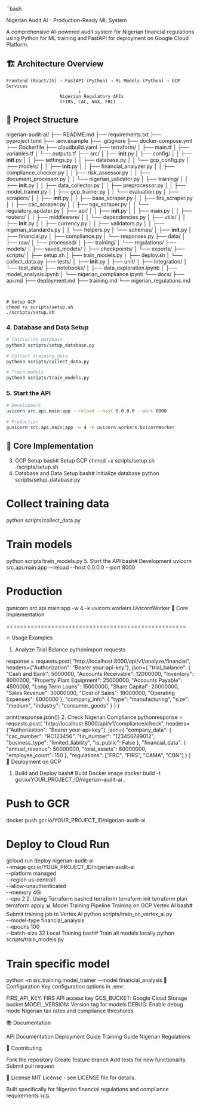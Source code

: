 ``bash

 Nigerian Audit AI - Production-Ready ML System

A comprehensive AI-powered audit system for Nigerian financial regulations using Python for ML training and FastAPI for deployment on Google Cloud Platform.

## 🏗️ Architecture Overview

```
Frontend (React/JS) → FastAPI (Python) → ML Models (Python) → GCP Services
                           ↓
                    Nigerian Regulatory APIs
                    (FIRS, CAC, NGX, FRC)
```

## 📁 Project Structure

nigerian-audit-ai/
├── README.md
├── requirements.txt
├── pyproject.toml
├── .env.example
├── .gitignore
├── docker-compose.yml
├── Dockerfile
├── cloudbuild.yaml
├── terraform/
│   ├── main.tf
│   ├── variables.tf
│   └── outputs.tf
├── src/
│   ├── __init__.py
│   ├── config/
│   │   ├── __init__.py
│   │   ├── settings.py
│   │   ├── database.py
│   │   └── gcp_config.py
│   ├── models/
│   │   ├── __init__.py
│   │   ├── financial_analyzer.py
│   │   ├── compliance_checker.py
│   │   ├── risk_assessor.py
│   │   ├── document_processor.py
│   │   └── nigerian_validator.py
│   ├── training/
│   │   ├── __init__.py
│   │   ├── data_collector.py
│   │   ├── preprocessor.py
│   │   ├── model_trainer.py
│   │   ├── gcp_trainer.py
│   │   └── evaluation.py
│   ├── scrapers/
│   │   ├── __init__.py
│   │   ├── base_scraper.py
│   │   ├── firs_scraper.py
│   │   ├── cac_scraper.py
│   │   ├── ngx_scraper.py
│   │   └── regulatory_updater.py
│   ├── api/
│   │   ├── __init__.py
│   │   ├── main.py
│   │   ├── routers/
│   │   ├── middleware/
│   │   └── dependencies.py
│   ├── utils/
│   │   ├── __init__.py
│   │   ├── currency.py
│   │   ├── validators.py
│   │   ├── nigerian_standards.py
│   │   └── helpers.py
│   └── schemas/
│       ├── __init__.py
│       ├── financial.py
│       ├── compliance.py
│       └── responses.py
├── data/
│   ├── raw/
│   ├── processed/
│   ├── training/
│   └── regulations/
├── models/
│   ├── saved_models/
│   ├── checkpoints/
│   └── exports/
├── scripts/
│   ├── setup.sh
│   ├── train_models.py
│   ├── deploy.sh
│   └── collect_data.py
├── tests/
│   ├── __init__.py
│   ├── unit/
│   ├── integration/
│   └── test_data/
├── notebooks/
│   ├── data_exploration.ipynb
│   ├── model_analysis.ipynb
│   └── nigerian_compliance.ipynb
└── docs/
    ├── api.md
    ├── deployment.md
    ├── training.md
    └── nigerian_regulations.md
```


# Setup GCP
chmod +x scripts/setup.sh
./scripts/setup.sh
```

### 4. Database and Data Setup

```bash
# Initialize database
python3 scripts/setup_database.py

# Collect training data
python3 scripts/collect_data.py

# Train models
python3 scripts/train_models.py
```

### 5. Start the API

```bash
# Development
uvicorn src.api.main:app --reload --host 0.0.0.0 --port 8000

# Production
gunicorn src.api.main:app -w 4 -k uvicorn.workers.UvicornWorker
```

## 🔧 Core Implementation

3. GCP Setup
bash# Setup GCP
chmod +x scripts/setup.sh
./scripts/setup.sh
4. Database and Data Setup
bash# Initialize database
python scripts/setup_database.py

# Collect training data
python scripts/collect_data.py

# Train models
python scripts/train_models.py
5. Start the API
bash# Development
uvicorn src.api.main:app --reload --host 0.0.0.0 --port 8000

# Production
gunicorn src.api.main:app -w 4 -k uvicorn.workers.UvicornWorker
🔧 Core Implementation

====================================================

🔥 Usage Examples
1. Analyze Trial Balance
pythonimport requests

response = requests.post(
    "http://localhost:8000/api/v1/analyze/financial",
    headers={"Authorization": "Bearer your-api-key"},
    json={
        "trial_balance": {
            "Cash and Bank": 5000000,
            "Accounts Receivable": 12000000,
            "Inventory": 8000000,
            "Property Plant Equipment": 25000000,
            "Accounts Payable": 4500000,
            "Long Term Loans": 15000000,
            "Share Capital": 20000000,
            "Sales Revenue": 30000000,
            "Cost of Sales": 18000000,
            "Operating Expenses": 8000000
        },
        "company_info": {
            "type": "manufacturing",
            "size": "medium",
            "industry": "consumer_goods"
        }
    }
)

print(response.json())
2. Check Nigerian Compliance
pythonresponse = requests.post(
    "http://localhost:8000/api/v1/compliance/check",
    headers={"Authorization": "Bearer your-api-key"},
    json={
        "company_data": {
            "cac_number": "RC123456",
            "tin_number": "123456789012",
            "business_type": "limited_liability",
            "is_public": False
        },
        "financial_data": {
            "annual_revenue": 50000000,
            "total_assets": 80000000,
            "employee_count": 150
        },
        "regulations": ["FRC", "FIRS", "CAMA", "CBN"]
    }
)
🚀 Deployment on GCP
1. Build and Deploy
bash# Build Docker image
docker build -t gcr.io/YOUR_PROJECT_ID/nigerian-audit-ai .

# Push to GCR
docker push gcr.io/YOUR_PROJECT_ID/nigerian-audit-ai

# Deploy to Cloud Run
gcloud run deploy nigerian-audit-ai \
  --image gcr.io/YOUR_PROJECT_ID/nigerian-audit-ai \
  --platform managed \
  --region us-central1 \
  --allow-unauthenticated \
  --memory 4Gi \
  --cpu 2
2. Using Terraform
bashcd terraform
terraform init
terraform plan
terraform apply
📊 Model Training Pipeline
Training on GCP Vertex AI
bash# Submit training job to Vertex AI
python scripts/train_on_vertex_ai.py \
  --model-type financial_analysis \
  --epochs 100 \
  --batch-size 32
Local Training
bash# Train all models locally
python scripts/train_models.py

# Train specific model
python -m src.training.model_trainer --model financial_analysis
🔧 Configuration
Key configuration options in .env:

FIRS_API_KEY: FIRS API access key
GCS_BUCKET: Google Cloud Storage bucket
MODEL_VERSION: Version tag for models
DEBUG: Enable debug mode
Nigerian tax rates and compliance thresholds

📚 Documentation

API Documentation
Deployment Guide
Training Guide
Nigerian Regulations

🤝 Contributing

Fork the repository
Create feature branch
Add tests for new functionality
Submit pull request

📄 License
MIT License - see LICENSE file for details.

Built specifically for Nigerian financial regulations and compliance requirements 🇳🇬